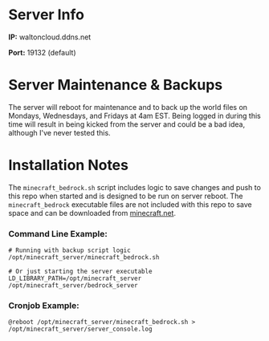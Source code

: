# Server Info
**IP:** waltoncloud.ddns.net

**Port:** 19132 (default)

# Server Maintenance & Backups
The server will reboot for maintenance and to back up the world files on Mondays, Wednesdays, and Fridays at 4am EST. Being logged in during this time will result in being kicked from the server and could be a bad idea, although I've never tested this.


# Installation Notes
The `minecraft_bedrock.sh` script includes logic to save changes and push to this repo when started and is designed to be run on server reboot. The `minecraft_bedrock` executable files are not included with this repo to save space and can be downloaded from [minecraft.net](https://www.minecraft.net/en-us/download/server/bedrock).

### Command Line Example:
```
# Running with backup script logic
/opt/minecraft_server/minecraft_bedrock.sh

# Or just starting the server executable
LD_LIBRARY_PATH=/opt/minecraft_server /opt/minecraft_server/bedrock_server
```

### Cronjob Example:
```
@reboot /opt/minecraft_server/minecraft_bedrock.sh > /opt/minecraft_server/server_console.log
```